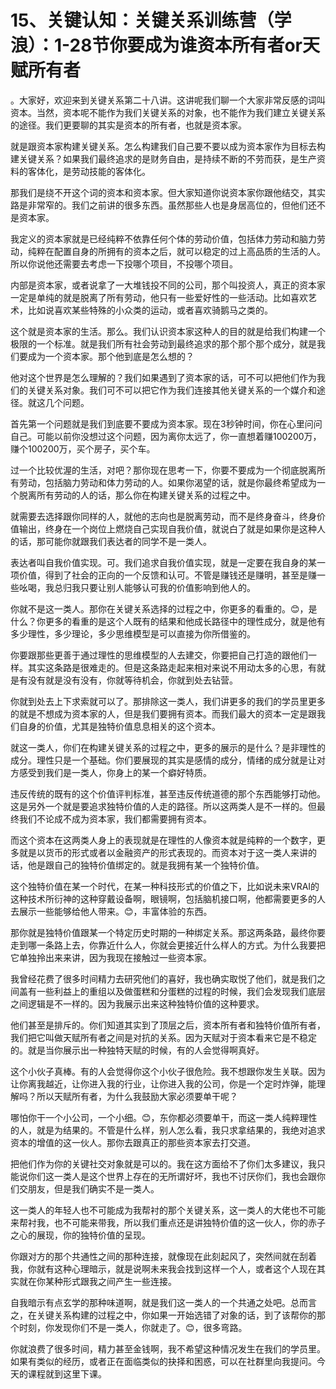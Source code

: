 # 15、关键认知：关键关系训练营（学浪）：1-28节你要成为谁资本所有者or天赋所有者

。大家好，欢迎来到关键关系第二十八讲。这讲呢我们聊一个大家非常反感的词叫资本。当然，资本呢不能作为我们关键关系的对象，也不能作为我们建立关键关系的途径。我们更要聊的其实是资本的所有者，也就是资本家。

就是跟资本家构建关键关系。怎么构建我们自己要不要以成为资本家作为目标去构建关键关系？如果我们最终追求的是财务自由，是持续不断的不劳而获，是生产资料的客体化，是劳动技能的客体化。

那我们是绕不开这个词的资本和资本家。但大家知道你说资本家你跟他结交，其实路是非常窄的。我们之前讲的很多东西。虽然那些人也是身居高位的，但他们还不是资本家。

我定义的资本家就是已经纯粹不依靠任何个体的劳动价值，包括体力劳动和脑力劳动，纯粹在配置自身的所拥有的资本之后，就可以稳定的过上高品质的生活的人。所以你说他还需要去考虑一下投哪个项目，不投哪个项目。

内部是资本家，或者说拿了一大堆钱投不同的公司，那个叫投资人，真正的资本家一定是单纯的就是脱离了所有劳动，他只有一些爱好性的一些活动。比如喜欢艺术，比如说喜欢某些特殊的小众类的运动，或者喜欢骑鹅马之类的。

这个就是资本家的生活。那么。我们认识资本家这种人的目的就是给我们构建一个极限的一个标准。就是我们所有社会劳动到最终追求的那个那个那个成分，就是我们要成为一个资本家。那个他到底是怎么想的？

他对这个世界是怎么理解的？我们如果遇到了资本家的话，可不可以把他们作为我们的关键关系对象。我们可不可以把它作为我们连接其他关键关系的一个媒介和途径。就这几个问题。

首先第一个问题就是我们到底要不要成为资本家。现在3秒钟时间，你在心里问问自己。可能以前你没想过这个问题，因为离你太远了，你一直想着赚100200万，赚个100200万，买个房子，买个车。

过一个比较优渥的生活，对吧？那你现在思考一下，你要不要成为一个彻底脱离所有劳动，包括脑力劳动和体力劳动的人。如果你渴望的话，就是你最终希望成为一个脱离所有劳动的人的话，那么你在构建关键关系的过程之中。

就需要去选择跟你同样的人，就他的志向也是脱离劳动，而不是终身奋斗，终身价值输出，终身在一个岗位上燃烧自己实现自我价值，就说白了就是如果你是这种人的话，那可能你就跟我们表达者的同学不是一类人。

表达者叫自我价值实现。可。我们追求自我价值实现，就是一定要在我自身的某一项价值，得到了社会的正向的一个反馈和认可。不管是赚钱还是赚明，甚至是赚一些吆喝，我总归我只要让别人能够认可我的价值影响到他人的。

你就不是这一类人。那你在关键关系选择的过程之中，你更多的看重的。😊，是什么？你更多的看重的是这个人既有的结果和他成长路径中的理性成分，就是他有多少理性，多少理论，多少思维模型是可以直接为你所借鉴的。

你要跟那些更善于通过理性的思维模型的人去建交，你要把自己打造的跟他们一样。其实这条路是很难走的。但是这条路走起来相对来说不用动太多的心思，有就是有没有就是没有没有，你就等待机会，你就到处去钻营。

你就到处去上下求索就可以了。那排除这一类人，我们讲更多的我们的学员里更多的就是不想成为资本家的人，但是我们要拥有资本。而我们最大的资本一定是跟我们自身的价值，尤其是独特价值息息相关的这个资本。

就这一类人，你们在构建关键关系的过程之中，更多的展示的是什么？是非理性的成分。理性只是一个基础。你们要展现的其实是感情的成分，情绪的成分就是让对方感受到我们是一类人，你身上的某一个癖好特质。

违反传统的既有的这个价值评判标准，甚至违反传统道德的那个东西能够打动他。这是另外一个就是要追求独特价值的人走的路径。所以这两类人是不一样的。但最终我们不论成不成为资本家，我们都需要拥有资本。

而这个资本在这两类人身上的表现就是在理性的人像资本就是纯粹的一个数字，更多就是以货币的形式或者以金融资产的形式表现的。而资本对于这一类人来讲的话，他是跟自己的独特价值绑定的。就是我拥有某一个独特价值。

这个独特价值在某一个时代，在某一种科技形式的价值之下，比如说未来VRAI的这种技术所衍神的这种穿戴设备啊，眼镜啊，包括脑机接口啊，他都需要更多的人去展示一些能够给他人带来。😊，丰富体验的东西。

那你就是独特价值跟某一个特定历史时期的一种绑定关系。那这两条路，最终你要走到哪一条路上去，你靠近什么人，你就会更接近什么样人的方式。为什么我要把它单独拎出来来讲，因为我现在接触过一些资本家。

我曾经花费了很多时间精力去研究他们的喜好，我也确实取悦了他们，就是我们之间盖有一些利益上的重组以及做蛋糕和分蛋糕的过程的时候，我们会发现我们底层之间逻辑是不一样的。因为我展示出来这种独特价值的这种要求。

他们甚至是排斥的。你们知道其实到了顶层之后，资本所有者和独特价值所有者，我们把它叫做天赋所有者之间是对抗的关系。因为天赋对于资本看来它是不稳定的。就是当你展示出一种独特天赋的时候，有的人会觉得啊真好。

这个小伙子真棒。有的人会觉得你这个小伙子很危险。我不想跟你发生关联。因为让你离我越近，让你进入我的行业，让你进入我的公司，你是一个定时炸弹，能理解吗？所以天赋所有者，为什么我鼓励大家必须要单干呢？

哪怕你干一个小公司，一个小细。😊，东你都必须要单干，而这一类人纯粹理性的人，就是为结果的。不管是什么样，别人怎么看，我只求拿结果的，我绝对追求资本的增值的这一伙人。那你去跟真正的那些资本家去打交道。

把他们作为你的关键社交对象就是可以的。我在这方面给不了你们太多建议，我只能说你们这一类人是这个世界上存在的无所谓好坏，我也不讨厌你们，我也会跟你们交朋友，但是我们确实不是一类人。

这一类人的年轻人也不可能成为我帮衬的那个关键关系，这一类人的大佬也不可能来帮衬我，也不可能来带我，所以我们重点还是讲独特价值的这一伙人，你的赤子之心的展现，你的独特价值的呈现。

你跟对方的那个共通性之间的那种连接，就像现在此刻起风了，突然间就在刮着我，你就有这种心理暗示，就是说啊未来我会找到这样一个人，或者这个人现在其实就在你某种形式跟我之间产生一些连接。

自我暗示有点玄学的那种味道啊，就是我们这一类人的一个共通之处吧。总而言之，在关键关系构建的过程之中，你如果一开始选错了对象的话，到了该帮你的那个时刻，你发现你们不是一类人，你就走了。😊，很多弯路。

你就浪费了很多时间，精力甚至金钱啊，我不希望这种情况发生在我们的学员里。如果有类似的经历，或者正在面临类似的抉择和困惑，可以在社群里向我提问。今天的课程就到这里下课。

